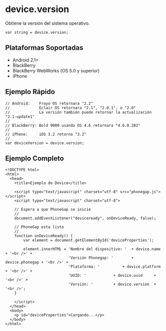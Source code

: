 device.version
==============

Obtiene la versión del sistema operativo.

    var string = device.version;

Plataformas Soportadas
----------------------

- Android 2.1+
- BlackBerry
- BlackBerry WebWorks (OS 5.0 y superior)
- iPhone

Ejemplo Rápido
--------------

    // Android:    Froyo OS retornara "2.2"
    //             Eclair OS retornara "2.1", "2.0.1", o "2.0"
    //             La versión también puede retornar la actualización "2.1-update1" 
    //
    // BlackBerry: Bold 9000 usando OS 4.6 retornara "4.6.0.282"
    //
    // iPhone:     iOS 3.2 retorna "3.2"
    //
    var deviceVersion = device.version;

Ejemplo Completo
----------------

    <!DOCTYPE html>
    <html>
      <head>
        <title>Ejemplo de Device</title>

        <script type="text/javascript" charset="utf-8" src="phonegap.js"></script>
        <script type="text/javascript" charset="utf-8">

        // Espera a que PhoneGap se inicie
        //
        document.addEventListener("deviceready", onDeviceReady, false);

        // PhoneGap esta listo
        //
        function onDeviceReady() {
            var element = document.getElementById('deviceProperties');
        
            element.innerHTML = 'Nombre del dispositivo: '	+ device.name     + '<br />' + 
                                'Versión Phonegap: '		+ device.phonegap + '<br />' + 
                                'Plataforma: '			+ device.platform + '<br />' + 
                                'UUID: '			+ device.uuid     + '<br />' + 
                                'Versión: '			+ device.version  + '<br />';
        }

        </script>
      </head>
      <body>
        <p id="deviceProperties">Cargando...</p>
      </body>
    </html>
